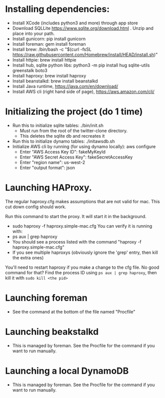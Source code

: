 # Installing dependencies:
- Install XCode (includes python3 and more) through app store
- Download SQLLite https://www.sqlite.org/download.html . Unzip and place into your path.
- Install gunicorn: pip install gunicorn
- Install foreman: gem install foreman
- Install brew: /bin/bash -c "$(curl -fsSL https://raw.githubusercontent.com/Homebrew/install/HEAD/install.sh)"
- Install httpie: brew install httpie
- Install hub, sqlite python libs: python3 -m pip install hug sqlite-utils greenstalk boto3
- Install haproxy: brew install haproxy
- Install beanstalkd: brew install beanstalkd
- Install Java runtime, https://java.com/en/download/
- Install AWS cli (right hand side of page), https://aws.amazon.com/cli/

# Initializing the project (do 1 time)
- Run this to initialize sqlite tables: ./bin/init.sh
    - Must run from the root of the twitter-clone directory.
    - This deletes the sqlite db and recreates it
- Run this to initialize dynamo tables: ./initawsdb.sh
- Initialize AWS cli by running (for using dynamo locally):  aws configure
    - Enter "AWS Access Key ID": fakeMyKeyId
    - Enter "AWS Secret Access Key": fakeSecretAccessKey
    - Enter "region name": us-west-2
    - Enter "output format": json

# Launching HAProxy.
The regular haproxy.cfg makes assumptions that are not valid for mac. This cut down config should work.

Run this command to start the proxy. It will start it in the background.
- sudo haproxy -f haproxy.simple-mac.cfg
You can verify it is running with:
- ps aux | grep haproxy 
- You should see a process listed with the command "haproxy -f haproxy.simple-mac.cfg"
- If you see multiple haproxys (obviously ignore the 'grep' entry, then kill the extra ones)

You'll need to restart haproxy if you make a change to the cfg file.
No good command for that? Find the process ID using `ps aux | grep haproxy`, then kill it with `sudo kill <the pid>`

# Launching foreman
- See the command at the bottom of the file named "Procfile"

# Launching beakstalkd
- This is managed by foreman. See the Procfile for the command if you want to run manually.

# Launching a local DynamoDB
- This is managed by foreman. See the Procfile for the command if you want to run manually.